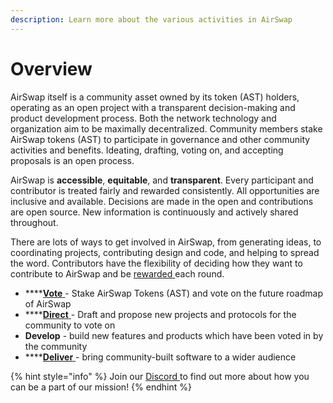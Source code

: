 ```yaml
---
description: Learn more about the various activities in AirSwap
---
```


# Overview

AirSwap itself is a community asset owned by its token (AST) holders, operating as an open project with a transparent decision-making and product development process. Both the network technology and organization aim to be maximally decentralized. Community members stake AirSwap tokens (AST) to participate in governance and other community activities and benefits. Ideating, drafting, voting on, and accepting proposals is an open process.

AirSwap is **accessible**, **equitable**, and **transparent**. Every participant and contributor is treated fairly and rewarded consistently. All opportunities are inclusive and available. Decisions are made in the open and contributions are open source. New information is continuously and actively shared throughout.

There are lots of ways to get involved in AirSwap, from generating ideas, to coordinating projects, contributing design and code, and helping to spread the word. Contributors have the flexibility of deciding how they want to contribute to AirSwap and be [rewarded ](../community/rewards.md)each round.

* ****[**Vote** ](voting.md)- Stake AirSwap Tokens (AST) and vote on the future roadmap of AirSwap
* ****[**Direct** ](direction.md)- Draft and propose new projects and protocols for the community to vote on
* **Develop** - build new features and products which have been voted in by the community
* ****[**Deliver** ](delivery.md)- bring community-built software to a wider audience

{% hint style="info" %}
Join our [Discord ](https://discord.gg/BQaJCgmhD7)to find out more about how you can be a part of our mission!
{% endhint %}
